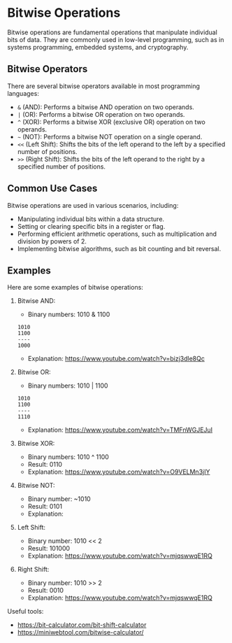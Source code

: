 # Bitwise Operations

Bitwise operations are fundamental operations that manipulate individual bits of data. They are commonly used in low-level programming, such as in systems programming, embedded systems, and cryptography.

## Bitwise Operators

There are several bitwise operators available in most programming languages:

- `&` (AND): Performs a bitwise AND operation on two operands.
- `|` (OR): Performs a bitwise OR operation on two operands.
- `^` (XOR): Performs a bitwise XOR (exclusive OR) operation on two operands.
- `~` (NOT): Performs a bitwise NOT operation on a single operand.
- `<<` (Left Shift): Shifts the bits of the left operand to the left by a specified number of positions.
- `>>` (Right Shift): Shifts the bits of the left operand to the right by a specified number of positions.

## Common Use Cases

Bitwise operations are used in various scenarios, including:

- Manipulating individual bits within a data structure.
- Setting or clearing specific bits in a register or flag.
- Performing efficient arithmetic operations, such as multiplication and division by powers of 2.
- Implementing bitwise algorithms, such as bit counting and bit reversal.

## Examples

Here are some examples of bitwise operations:

1. Bitwise AND:
    - Binary numbers: 1010 & 1100
    ```  
    1010
    1100
    ----
    1000
    ```
    - Explanation: https://www.youtube.com/watch?v=bizj3dle8Qc

2. Bitwise OR:
    - Binary numbers: 1010 | 1100
    ```
    1010
    1100
    ----
    1110
    ```
    - Explanation: https://www.youtube.com/watch?v=TMFnWGJEJuI

3. Bitwise XOR:
    - Binary numbers: 1010 ^ 1100
    - Result: 0110
    - Explanation: https://www.youtube.com/watch?v=O9VELMn3jIY

4. Bitwise NOT:
    - Binary number: ~1010
    - Result: 0101
    - Explanation: 

5. Left Shift:
    - Binary number: 1010 << 2
    - Result: 101000
    - Explanation: https://www.youtube.com/watch?v=mjqswwqE1RQ

6. Right Shift:
    - Binary number: 1010 >> 2
    - Result: 0010
    - Explanation: https://www.youtube.com/watch?v=mjqswwqE1RQ

Useful tools: 
- https://bit-calculator.com/bit-shift-calculator
- https://miniwebtool.com/bitwise-calculator/
